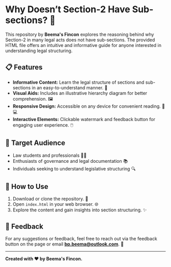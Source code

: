 # Why Doesn’t Section-2 Have Sub-sections? 🧐

This repository by **Beema's Fincon** explores the reasoning behind why Section-2 in many legal acts does not have sub-sections. The provided HTML file offers an intuitive and informative guide for anyone interested in understanding legal structuring.

## 📋 Features

- **Informative Content:** Learn the legal structure of sections and sub-sections in an easy-to-understand manner. 📖  
- **Visual Aids:** Includes an illustrative hierarchy diagram for better comprehension. 🖼️  
- **Responsive Design:** Accessible on any device for convenient reading. 📱💻  
- **Interactive Elements:** Clickable watermark and feedback button for engaging user experience. 🖱️  

## 🎯 Target Audience

- Law students and professionals 👨‍⚖️  
- Enthusiasts of governance and legal documentation 📚  
- Individuals seeking to understand legislative structuring 🔍  

## 🚀 How to Use

1. Download or clone the repository. 📁  
2. Open `index.html` in your web browser. 🌐  
3. Explore the content and gain insights into section structuring. ✨  

## 📩 Feedback  

For any suggestions or feedback, feel free to reach out via the feedback button on the page or email **bp.beema@outlook.com**. 💌  

---

**Created with ❤️ by Beema's Fincon.**  
